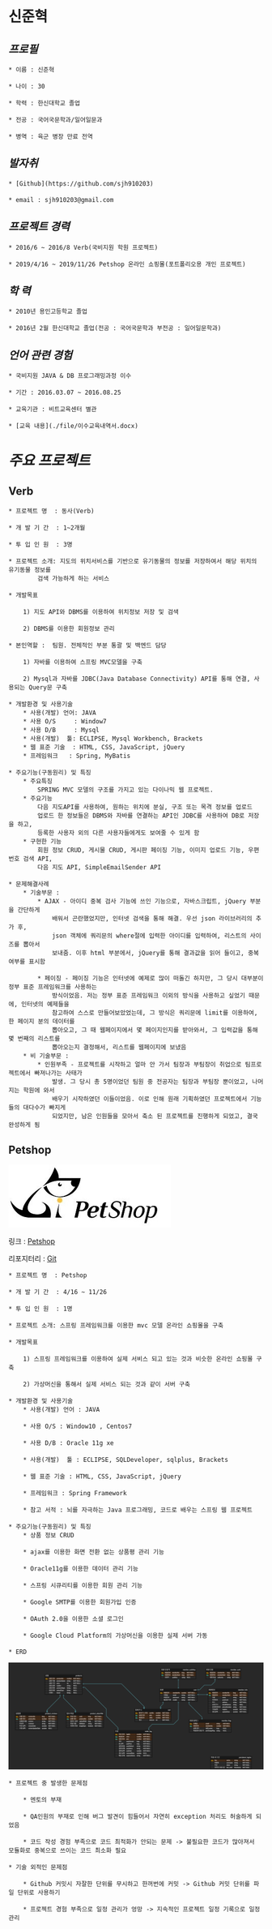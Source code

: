 # 신준혁

## *프로필*
	
	* 이름 : 신준혁
	
	* 나이 : 30
	
	* 학력 : 한신대학교 졸업
	
	* 전공 : 국어국문학과/일어일문과
	
	* 병역 : 육군 병장 만료 전역

## *발자취*
  
	* [Github](https://github.com/sjh910203)
  
	* email : sjh910203@gmail.com

## *프로젝트 경력*
  
	* 2016/6 ~ 2016/8 Verb(국비지원 학원 프로젝트)
  
	* 2019/4/16 ~ 2019/11/26 Petshop 온라인 쇼핑몰(포트폴리오용 개인 프로젝트)
  
## *학 력*
  	
	* 2010년 용인고등학교 졸업
	
	* 2016년 2월 한신대학교 졸업(전공 : 국어국문학과 부전공 : 일어일문학과)
  
## *언어 관련 경험*

	* 국비지원 JAVA & DB 프로그래밍과정 이수

  	* 기간 : 2016.03.07 ~ 2016.08.25 
	
	* 교육기관 : 비트교육센터 별관
	
	* [교육 내용](./file/이수교육내역서.docx)
	
	
# *주요 프로젝트*

## Verb

	* 프로젝트 명  : 동사(Verb)

	* 개 발 기 간  : 1~2개월

	* 투 입 인 원  : 3명

	* 프로젝트 소개: 지도의 위치서비스를 기반으로 유기동물의 정보를 저장하여서 해당 위치의 유기동물 정보를 
			검색 가능하게 하는 서비스

	* 개발목표 

		1) 지도 API와 DBMS를 이용하여 위치정보 저장 및 검색
	
		2) DBMS를 이용한 회원정보 관리
	
	* 본인역할 :  팀원. 전체적인 부분 통괄 및 백엔드 담당
	
		1) 자바를 이용하여 스프링 MVC모델을 구축
	
		2) Mysql과 자바를 JDBC(Java Database Connectivity) API를 통해 연결, 사용되는 Query문 구축
	
	* 개발환경 및 사용기술
		* 사용(개발) 언어: JAVA
		* 사용 O/S     : Window7
		* 사용 D/B     : Mysql
		* 사용(개발)  툴: ECLIPSE, Mysql Workbench, Brackets
		* 웹 표준 기술  : HTML, CSS, JavaScript, jQuery
		* 프레임워크   : Spring, MyBatis

	* 주요기능(구동원리) 및 특징
		* 주요특징 
			SPRING MVC 모델의 구조를 가지고 있는 다이나믹 웹 프로젝트.
		* 주요기능
			다음 지도API를 사용하여, 원하는 위치에 분실, 구조 또는 목격 정보를 업로드
			업로드 한 정보들은 DBMS와 자바를 연결하는 API인 JDBC를 사용하여 DB로 저장을 하고, 
			등록한 사용자 외의 다른 사용자들에게도 보여줄 수 있게 함
		* 구현한 기능 
			회원 정보 CRUD, 게시물 CRUD, 게시판 페이징 기능, 이미지 업로드 기능, 우편번호 검색 API,  
			다음 지도 API, SimpleEmailSender API

	* 문제해결사례
		* 기술부문 :
			* AJAX - 아이디 중복 검사 기능에 쓰인 기능으로, 자바스크립트, jQuery 부분을 간단하게  
				배워서 곤란했었지만, 인터넷 검색을 통해 해결. 우선 json 라이브러리의 추가 후,  
				json 객체에 쿼리문의 where절에 입력한 아이디를 입력하여, 리스트의 사이즈를 뽑아서 
				보내줌. 이후 html 부분에서, jQuery를 통해 결과값을 읽어 들이고, 중복 여부를 표시함
				
			* 페이징 - 페이징 기능은 인터넷에 예제로 많이 떠돌긴 하지만, 그 당시 대부분이 정부 표준 프레임워크를 사용하는 
				방식이었음. 저는 정부 표준 프레임워크 이외의 방식을 사용하고 싶었기 때문에, 인터넷의 예제들을 
				참고하여 스스로 만들어보았었는데, 그 방식은 쿼리문에 limit를 이용하여, 한 페이지 분의 데이터를 
				뽑아오고, 그 때 웹페이지에서 몇 페이지인지를 받아와서, 그 입력값을 통해 몇 번째의 리스트를 
				뽑아오는지 결정해서, 리스트를 웹페이지에 보냈음
		* 비 기술부문 :
			* 인원부족 - 프로젝트를 시작하고 얼마 안 가서 팀장과 부팀장이 취업으로 팀프로젝트에서 빠져나가는 사태가 
				발생. 그 당시 총 5명이었던 팀원 중 전공자는 팀장과 부팀장 뿐이었고, 나머지는 학원에 와서 
				배우기 시작하였던 이들이었음. 이로 인해 원래 기획하였던 프로젝트에서 기능들의 대다수가 빠지게 
				되었지만, 남은 인원들을 모아서 축소 된 프로젝트를 진행하게 되었고, 결국 완성하게 됨
				
## Petshop

![petshoplogo2](./file/petshoplogo2.jpg)

링크 : [Petshop](http://www.petshopsjh910203.site)

리포지터리 : [Git](https://github.com/sjh910203/portfolio-v2)

	* 프로젝트 명  : Petshop

	* 개 발 기 간  : 4/16 ~ 11/26

	* 투 입 인 원  : 1명

	* 프로젝트 소개: 스프링 프레임워크를 이용한 mvc 모델 온라인 쇼핑몰을 구축
	
	* 개발목표 

		1) 스프링 프레임워크를 이용하여 실제 서비스 되고 있는 것과 비슷한 온라인 쇼핑몰 구축
	
		2) 가상머신을 통해서 실제 서비스 되는 것과 같이 서버 구축
	
	* 개발환경 및 사용기술
		* 사용(개발) 언어 : JAVA

		* 사용 O/S : Window10 , Centos7

		* 사용 D/B : Oracle 11g xe

		* 사용(개발)  툴 : ECLIPSE, SQLDeveloper, sqlplus, Brackets

		* 웹 표준 기술 : HTML, CSS, JavaScript, jQuery

		* 프레임워크 : Spring Framework

		* 참고 서적 : 뇌를 자극하는 Java 프로그래밍, 코드로 배우는 스프링 웹 프로젝트

	* 주요기능(구동원리) 및 특징
		* 상품 정보 CRUD
	
		* ajax를 이용한 화면 전환 없는 상품평 관리 기능

		* Oracle11g를 이용한 데이터 관리 기능

		* 스프링 시큐리티를 이용한 회원 관리 기능 

		* Google SMTP를 이용한 회원가입 인증 

		* OAuth 2.0을 이용한 소셜 로그인 

		* Google Cloud Platform의 가상머신을 이용한 실제 서버 가동
	
	* ERD
		
![PetShopERD](./file/PetShopERD.png)

	* 프로젝트 중 발생한 문제점

		* 멘토의 부재
	
		* QA인원의 부재로 인해 버그 발견이 힘들어서 자연히 exception 처리도 허술하게 되었음
	
		* 코드 작성 경험 부족으로 코드 최적화가 안되는 문제 -> 불필요한 코드가 많아져서 모듈화로 중복으로 쓰이는 코드 최소화 필요
	
	* 기술 외적인 문제점
	
		* Github 커밋시 자잘한 단위를 무시하고 한꺼번에 커밋 -> Github 커밋 단위를 파일 단위로 사용하기
		
		* 프로젝트 경험 부족으로 일정 관리가 엉망 -> 지속적인 프로젝트 일정 기록으로 일정 관리
